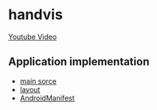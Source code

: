 # handvis
[Youtube Video](https://www.youtube.com/watch?v=a2Fvd71hR1M)<br>


## Application implementation
- [main sorce](./app/src/main/java/com/example/kimyounghoon/handvis/)<br>
- [layout](./app/src/main/res/layout/)<br>
- [AndroidManifest](.app/src/main/AndroidManifest.xml)
